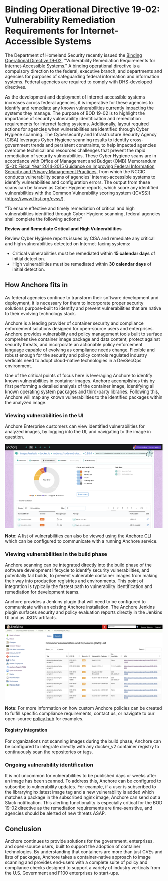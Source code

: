 # Binding Operational Directive 19-02: Vulnerability Remediation Requirements for Internet-Accessible Systems

The Department of Homeland Security recently issued the [Binding Operational Directive 19-02](https://cyber.dhs.gov/bod/19-02/#when-do-the-15-and-30-day-clocks-start-for-remediation), "Vulnerability Remediation Requirements for Internet-Accessible Systems." A binding operational directive is a compulsory direction to the federal, executive branch, and departments and agencies for purposes of safeguarding federal information and information systems. Federal agencies are required to comply with DHS-developed directives. 

As the development and deployment of internet accessible systems increases across federal agencies, it is imperative for these agencies to identify and remediate any known vulnerabilities currently impacting the systems they manage. The purpose of BOD 19-02 is to highlight the importance of security vulnerability identification and remediation requirements for internet facing systems. Additionally, layout required actions for agencies when vulnerabilities are identified through Cyber Hygiene scanning. The Cybersecurity and Infrastructure Security Agency (CISA) leverages Cyber Hygiene scanning results to identify cross-government trends and persistent constraints, to help impacted agencies overcome technical and resources challenges that prevent the rapid remediation of security vulnerabilities. These Cyber Hygiene scans are in accordance with Office of Management and Budget (OMB) Memorandum [15-01: Fiscal Year 2014-2015 Guidance on Improving Federal Information Security and Privacy Management Practices](https://www.whitehouse.gov/sites/whitehouse.gov/files/omb/memoranda/2015/m-15-01.pdf), from which the NCCIC conducts vulnerability scans of agencies' internet-accessible systems to identify vulnerabilities and configuration errors. The output from these scans can be known as Cyber Hygiene reports, which score any identified vulnerabilities with the Common Vulnerability scoring system ([CVSS])(https://www.first.org/cvss/).

"To ensure effective and timely remediation of critical and high vulnerabilities identified through Cyber Hygiene scanning, federal agencies shall complete the following actions:"

**Review and Remediate Critical and High Vulnerabilities**

Review Cyber Hygiene reports issues by CISA and remediate any critical and high vulnerabilities detected on Internet-facing systems:

- Critical vulnerabilities must be remediated within **15 calendar days** of initial detection.
- High vulnerabilities must be remediated within **30 calendar days** of initial detection.

## How Anchore fits in

As federal agencies continue to transform their software development and deployment, it is necessary for them to incorporate proper security solutions purpose-built to identify and prevent vulnerabilities that are native to their evolving technology stack.

Anchore is a leading provider of container security and compliance enforcement solutions designed for open-source users and enterprises. Anchore provides vulnerability and policy management tools built to surface comprehensive container image package and data content, protect against security threats, and incorporate an actionable policy enforcement language capable of evolving as compliance needs change. Flexible and robust enough for the security and policy controls regulated industry verticals need to adopt cloud-native technologies in a DevSecOps environment. 

One of the critical points of focus here is leveraging Anchore to identify known vulnerabilities in container images. Anchore accomplishes this by first performing a detailed analysis of the container image, identifying all known operating system packages and third-party libraries. Following this, Anchore will map any known vulnerabilities to the identified packages within the analyzed image. 

### Viewing vulnerabilities in the UI

Anchore Enterprise customers can view identified vulnerabilities for analyzed images, by logging into the UI, and navigating to the image in question. 

![anchore-image](images/anchore-enterprise-image.png)

**Note:** A list of vulnerabilities can also be viewed using the [Anchore CLI](https://github.com/anchore/anchore-cli) which can be configured to communicate with a running Anchore service.

### Viewing vulnerabilities in the build phase

Anchore scanning can be integrated directly into the build phase of the software development lifecycle to identify security vulnerabilities, and potentially fail builds, to prevent vulnerable container images from making their way into production registries and environments. This point of integration is typically the fastest path to vulnerability identification and remediation for development teams. 

Anchore provides a Jenkins plugin that will need to be configured to communicate with an existing Anchore installation. The Anchore Jenkins plugin surfaces security and policy evaluation reports directly in the Jenkins UI and as JSON artifacts. 

![jenkins-ui](images/anchore-jenkins.png)

**Note:** For more information on how custom Anchore policies can be created to fulfill specific compliance requirements, contact us, or navigate to our open-source [policy hub](https://github.com/anchore/hub) for examples. 

#### Registry integration

For organizations not scanning images during the build phase, Anchore can be configured to integrate directly with any docker_v2 container registry to continuously scan the repositories or tags.  

### Ongoing vulnerability identification

It is not uncommon for vulnerabilities to be published days or weeks after an image has been scanned. To address this, Anchore can be configured to subscribe to vulnerability updates. For example, if a user is subscribed to the library/nginx:latest image tag and a new vulnerability is added which matches a package in the subscribed nginx image, Anchore can send out a Slack notification. This alerting functionality is especially critical for the BOD 19-02 directive as the remediation requirements are time-sensitive, and agencies should be alerted of new threats ASAP.

## Conclusion

Anchore continues to provide solutions for the government, enterprises, and open-source users, built to support the adoption of container technologies. By understanding that containers are more than just CVEs and lists of packages, Anchore takes a container-native approach to image scanning and provides end-users with a complete suite of policy and compliance checks designed to support a variety of industry verticals from the U.S. Government and F100 enterprises to start-ups. 